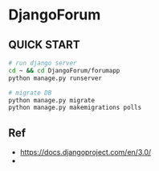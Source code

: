 # DjangoForum

## QUICK START
```bash
# run django server
cd ~ && cd DjangoForum/forumapp 
python manage.py runserver

# migrate DB
python manage.py migrate
python manage.py makemigrations polls

```

## Ref
- https://docs.djangoproject.com/en/3.0/
- 